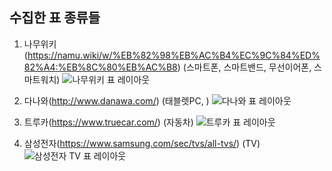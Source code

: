 ## 수집한 표 종류들

1. 나무위키(https://namu.wiki/w/%EB%82%98%EB%AC%B4%EC%9C%84%ED%82%A4:%EB%8C%80%EB%AC%B8)
(스마트폰, 스마트밴드, 무선이어폰,  스마트워치)
![나무위키 표 레이아웃](https://github.com/lukaskorea/Graduateproject_Teamscikitlove/blob/main/table_image_namu_wiki.PNG?raw=true)

2. 다나와(http://www.danawa.com/)
(태블렛PC, )
![다나와 표 레이아웃](https://github.com/lukaskorea/Graduateproject_Teamscikitlove/blob/main/table_image_danawa.PNG?raw=true)

3. 트루카(https://www.truecar.com/)
(자동차)
![트루카 표 레이아웃](https://github.com/lukaskorea/Graduateproject_Teamscikitlove/blob/main/table_image_truecar.PNG?raw=true)

4. 삼성전자(https://www.samsung.com/sec/tvs/all-tvs/)
(TV)
![삼성전자 TV 표 레이아웃](https://github.com/lukaskorea/Graduateproject_Teamscikitlove/blob/main/table_image_TV_samsung.PNG?raw=true)